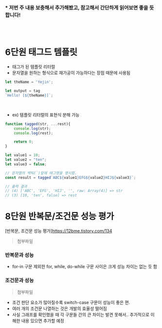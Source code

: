 ### * 저번 주 내용 보충해서 추가해봤고, 참고해서 간단하게 읽어보면 좋을 듯 합니다!
<br><br>
# 6단원 태그드 템플릿
- 태그가 된 템플릿 리터럴
- 문자열을 원하는 형식으로 재가공이 가능하다는 장점 때문에 사용됨
```javascript
let theName = 'Yejin';

let output = tag 
`Hello! [${theName}]`;
```
<br>

- ex) 템플릿 리터럴의 표현식 분해 가능
```javascript
function tagged(str, ...rest){
    console.log(str);
    console.log(rest);

    return 0;
}

let value1 = 10;
let value2 = "ten";
let value3 = false;

// 문자열의 백틱(`)앞에 태그명을 명시함.
const result = tagged`ABC${value1}EFG${value2}HIJ${value3}`;

// 출력 결과
// (4) ['ABC', 'EFG', 'HIJ', '', raw: Array(4)] => str
// (3) [10, 'ten', false] => rest
```

# 8단원 반복문/조건문 성능 평가
[반복문, 조건문 성능 평가]https://12bme.tistory.com/134
> 첨부파일
### 반복문과 성능
- for-in 구문 제외한 for, while, do-while 구문 사이은 크게 성능 차이는 없는 듯 함

### 조건문과 성능
> 첨부파일
- 조건 판단 요소가 많아질수록 switch-case 구문이 성능이 좋은 편.
- 여러 개의 조건문 나열하는 것은 개발의 효율성 떨어짐
- 사실 그래프를 확인했을 때 각 구문들 간의 큰 차이는 발견 못해서.. 추가적으로 이해한 내용 있으면 추가할 예정